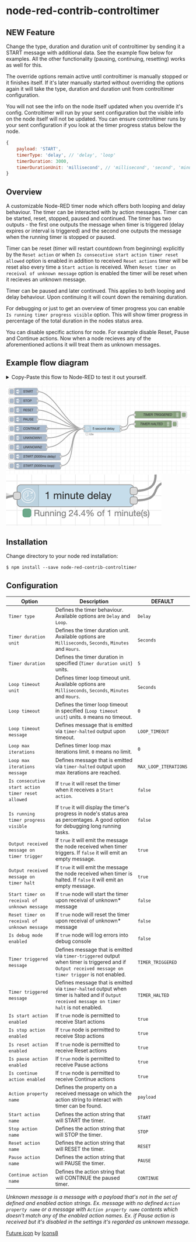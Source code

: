 # node-red-contrib-controltimer

## **NEW Feature**

Change the type, duration and duration unit of controltimer by sending it a START message with additional data. See the example flow below for examples. All the other functionality (pausing, continuing, resetting) works as well for this.

The override options remain active until controltimer is manually stopped or it finishes itself. If it's later manually started without overriding the options again it will take the type, duration and duration unit from controltimer configuration.

You will not see the info on the node itself updated when you override it's config. Controltimer will run by your sent configuration but the visible info on the node itself will not be updated. You can ensure controltimer runs by your sent configuration if you look at the timer progress status below the node.

```javascript
{
    payload: 'START',
    timerType: 'delay', // 'delay', 'loop'
    timerDuration: 3000,
    timerDurationUnit: 'millisecond', // 'millisecond', 'second', 'minute', 'hour'
}
```

## Overview

A customizable Node-RED timer node which offers both looping and delay behaviour. The timer can be interacted with by action messages. Timer can be started, reset, stopped, paused and continued. The timer has two outputs - the first one outputs the message when timer is triggered (delay expires or interval is triggered) and the second one outputs the message when the running timer is stopped or paused.

Timer can be reset (timer will restart countdown from beginning) explicitly by the `Reset action` or when `Is consecutive start action timer reset allowed` option is enabled in addition to received `Reset actions` timer will be reset also every time a `Start action` is received. When `Reset timer on receival of unknown message` option is enabled the timer will be reset when it recieves an unknown message.

Timer can be paused and later continued. This applies to both looping and delay behaviour. Upon continuing it will count down the remaining duration.

For debugging or just to get an overview of timer progress you can enable `Is running timer progress visible` option. This will show timer progress in percentage of the total duration in the nodes status area.

You can disable specific actions for node. For example disable Reset, Pause and Continue actions. Now when a node recieves any of the aforementioned actions it will treat them as unknown messages.

## Example flow diagram

<details>
  <summary>Copy-Paste this flow to Node-RED to test it out yourself.</summary>

```json
[
    {
        "id": "afd749500f2d393d",
        "type": "tab",
        "label": "ControlTimer Example",
        "disabled": false,
        "info": ""
    },
    {
        "id": "79276f6f06e96f24",
        "type": "inject",
        "z": "afd749500f2d393d",
        "name": "",
        "props": [
            {
                "p": "payload"
            }
        ],
        "repeat": "",
        "crontab": "",
        "once": false,
        "onceDelay": 0.1,
        "topic": "",
        "payload": "START",
        "payloadType": "str",
        "x": 110,
        "y": 40,
        "wires": [
            [
                "44e6d3eefa84eb4d"
            ]
        ]
    },
    {
        "id": "1ae1e3ee2f5250a6",
        "type": "debug",
        "z": "afd749500f2d393d",
        "name": "TIMER TRIGGERED",
        "active": true,
        "tosidebar": true,
        "console": false,
        "tostatus": false,
        "complete": "true",
        "targetType": "full",
        "statusVal": "",
        "statusType": "auto",
        "x": 680,
        "y": 140,
        "wires": []
    },
    {
        "id": "9711419041494ee9",
        "type": "inject",
        "z": "afd749500f2d393d",
        "name": "",
        "props": [
            {
                "p": "payload"
            }
        ],
        "repeat": "",
        "crontab": "",
        "once": false,
        "onceDelay": 0.1,
        "topic": "",
        "payload": "STOP",
        "payloadType": "str",
        "x": 110,
        "y": 80,
        "wires": [
            [
                "44e6d3eefa84eb4d"
            ]
        ]
    },
    {
        "id": "2db5a47c85a55778",
        "type": "inject",
        "z": "afd749500f2d393d",
        "name": "",
        "props": [
            {
                "p": "payload"
            }
        ],
        "repeat": "",
        "crontab": "",
        "once": false,
        "onceDelay": 0.1,
        "topic": "",
        "payload": "RESET",
        "payloadType": "str",
        "x": 110,
        "y": 120,
        "wires": [
            [
                "44e6d3eefa84eb4d"
            ]
        ]
    },
    {
        "id": "52882ab466bde0a2",
        "type": "inject",
        "z": "afd749500f2d393d",
        "name": "",
        "props": [
            {
                "p": "payload"
            }
        ],
        "repeat": "",
        "crontab": "",
        "once": false,
        "onceDelay": 0.1,
        "topic": "",
        "payload": "PAUSE",
        "payloadType": "str",
        "x": 110,
        "y": 160,
        "wires": [
            [
                "44e6d3eefa84eb4d"
            ]
        ]
    },
    {
        "id": "5acb4a13897dfe33",
        "type": "inject",
        "z": "afd749500f2d393d",
        "name": "CONTINUE",
        "props": [
            {
                "p": "payload"
            }
        ],
        "repeat": "",
        "crontab": "",
        "once": false,
        "onceDelay": 0.1,
        "topic": "",
        "payload": "CONTINUE",
        "payloadType": "str",
        "x": 130,
        "y": 200,
        "wires": [
            [
                "44e6d3eefa84eb4d"
            ]
        ]
    },
    {
        "id": "5c9aea117d0cb988",
        "type": "debug",
        "z": "afd749500f2d393d",
        "name": "TIMER HALTED",
        "active": true,
        "tosidebar": true,
        "console": false,
        "tostatus": false,
        "complete": "true",
        "targetType": "full",
        "statusVal": "",
        "statusType": "auto",
        "x": 660,
        "y": 180,
        "wires": []
    },
    {
        "id": "bbd756d4850041fa",
        "type": "inject",
        "z": "afd749500f2d393d",
        "name": "",
        "props": [
            {
                "p": "payload"
            }
        ],
        "repeat": "",
        "crontab": "",
        "once": false,
        "onceDelay": 0.1,
        "topic": "",
        "payload": "UNKNOWN1",
        "payloadType": "str",
        "x": 130,
        "y": 240,
        "wires": [
            [
                "44e6d3eefa84eb4d"
            ]
        ]
    },
    {
        "id": "76203a31872dca18",
        "type": "inject",
        "z": "afd749500f2d393d",
        "name": "UNKNOWN2",
        "props": [
            {
                "p": "unknown",
                "v": "UNKNOWN2",
                "vt": "str"
            }
        ],
        "repeat": "",
        "crontab": "",
        "once": false,
        "onceDelay": 0.1,
        "topic": "",
        "x": 130,
        "y": 280,
        "wires": [
            [
                "44e6d3eefa84eb4d"
            ]
        ]
    },
    {
        "id": "01f89a1a0cfa1eb2",
        "type": "inject",
        "z": "afd749500f2d393d",
        "name": "START (3000ms delay)",
        "props": [
            {
                "p": "payload"
            },
            {
                "p": "timerType",
                "v": "delay",
                "vt": "str"
            },
            {
                "p": "timerDuration",
                "v": "3000",
                "vt": "num"
            },
            {
                "p": "timerDurationUnit",
                "v": "millisecond",
                "vt": "str"
            }
        ],
        "repeat": "",
        "crontab": "",
        "once": false,
        "onceDelay": 0.1,
        "topic": "",
        "payload": "START",
        "payloadType": "str",
        "x": 160,
        "y": 320,
        "wires": [
            [
                "44e6d3eefa84eb4d"
            ]
        ]
    },
    {
        "id": "c96f33f73a45a2a0",
        "type": "inject",
        "z": "afd749500f2d393d",
        "name": "START (3000ms loop)",
        "props": [
            {
                "p": "payload"
            },
            {
                "p": "timerType",
                "v": "loop",
                "vt": "str"
            },
            {
                "p": "timerDuration",
                "v": "3000",
                "vt": "num"
            },
            {
                "p": "timerDurationUnit",
                "v": "millisecond",
                "vt": "str"
            }
        ],
        "repeat": "",
        "crontab": "",
        "once": false,
        "onceDelay": 0.1,
        "topic": "",
        "payload": "START",
        "payloadType": "str",
        "x": 160,
        "y": 360,
        "wires": [
            [
                "44e6d3eefa84eb4d"
            ]
        ]
    },
    {
        "id": "44e6d3eefa84eb4d",
        "type": "controltimer",
        "z": "afd749500f2d393d",
        "name": "",
        "timerType": "delay",
        "timerDurationUnit": "second",
        "timerDurationType": "num",
        "timerDuration": 5,
        "timerLoopTimeoutUnit": "second",
        "timerLoopTimeoutType": "num",
        "timerLoopTimeout": 0,
        "loopTimeoutMessageType": "str",
        "loopTimeoutMessage": "LOOP_TIMEOUT",
        "timerMaxLoopIterationsType": "num",
        "timerMaxLoopIterations": 0,
        "loopMaxIterationsMessageType": "str",
        "loopMaxIterationsMessage": "MAX_LOOP_ITERATIONS",
        "isConsecutiveStartActionTimerResetAllowed": false,
        "isRunningTimerProgressVisible": true,
        "outputReceivedMessageOnTimerTrigger": true,
        "outputReceivedMessageOnTimerHalt": false,
        "startTimerOnReceivalOfUnknownMessage": false,
        "resetTimerOnReceivalOfUnknownMessage": false,
        "isDebugModeEnabled": false,
        "timerTriggeredMessageType": "str",
        "timerTriggeredMessage": "TIMER_TRIGGERED",
        "timerHaltedMessageType": "str",
        "timerHaltedMessage": "TIMER_HALTED",
        "isStartActionEnabled": true,
        "isStopActionEnabled": true,
        "isResetActionEnabled": true,
        "isPauseActionEnabled": true,
        "isContinueActionEnabled": true,
        "actionPropertyNameType": "str",
        "actionPropertyName": "payload",
        "startActionNameType": "str",
        "startActionName": "START",
        "stopActionNameType": "str",
        "stopActionName": "STOP",
        "resetActionNameType": "str",
        "resetActionName": "RESET",
        "pauseActionNameType": "str",
        "pauseActionName": "PAUSE",
        "continueActionNameType": "str",
        "continueActionName": "CONTINUE",
        "x": 440,
        "y": 200,
        "wires": [
            [
                "1ae1e3ee2f5250a6"
            ],
            [
                "5c9aea117d0cb988"
            ]
        ]
    }
]
```

</details>

![controltimer example flow](img/example-flow.png?raw=true)
![controltimer example progress](img/example-progress.png?raw=true)

## Installation

Change directory to your node red installation:

    $ npm install --save node-red-contrib-controltimer

## Configuration

| Option                                            | Description                                                                                                                                            | DEFAULT               |
| ------------------------------------------------- | ------------------------------------------------------------------------------------------------------------------------------------------------------ | --------------------- |
| `Timer type`                                      | Defines the timer behaviour. Available options are `Delay` and `Loop`.                                                                                 | `Delay`               |
| `Timer duration unit`                             | Defines the timer duration unit. Available options are `Milliseconds`, `Seconds`, `Minutes` and `Hours`.                                               | `Seconds`             |
| `Timer duration`                                  | Defines the timer duration in specified (`Timer duration unit`) units.                                                                                 | `5`                   |
| `Loop timeout unit`                               | Defines timer loop timeout unit. Available options are `Milliseconds`, `Seconds`, `Minutes` and `Hours`.                                               | `Seconds`             |
| `Loop timeout`                                    | Defines the timer loop timeout in specified (`Loop timeout unit`) units. `0` means no timeout.                                                         | `0`                   |
| `Loop timeout message`                            | Defines message that is emitted via `timer-halted` output upon timeout.                                                                                | `LOOP_TIMEOUT`        |
| `Loop max iterations`                             | Defines timer loop max iterations limit. `0` means no limit.                                                                                           | `0`                   |
| `Loop max iterations message`                     | Defines message that is emitted via `timer-halted` output upon max iterations are reached.                                                             | `MAX_LOOP_ITERATIONS` |
| `Is consecutive start action timer reset allowed` | If `true` it will reset the timer when it receives a `Start action`.                                                                                   | `false`               |
| `Is running timer progress visible`               | If `true` it will display the timer's progress in node's status area as percentages. A good option for debugging long running tasks.                   | `false`               |
| `Output received message on timer trigger`        | If `true` it will emit the message the node received when timer triggers. If `false` it will emit an empty message.                                    | `true`                |
| `Output received message on timer halt`           | If `true` it will emit the message the node received when timer is halted. If `false` it will emit an empty message.                                   | `true`                |
| `Start timer on receival of unknown message`      | If `true` node will start the timer upon receival of unknown\* message                                                                                 | `false`               |
| `Reset timer on receival of unknown message`      | If `true` node will reset the timer upon receival of unknown\* message                                                                                 | `false`               |
| `Is debug mode enabled`                           | If `true` node will log errors into debug console                                                                                                      | `false`               |
| `Timer triggered message`                         | Defines message that is emitted via `timer-triggered` output when timer is triggered and if `Output received message on timer trigger` is not enabled. | `TIMER_TRIGGERED`     |
| `Timer triggered message`                         | Defines message that is emitted via `timer-halted` output when timer is halted and if `Output received message on timer halt` is not enabled.          | `TIMER_HALTED`        |
| `Is start action enabled`                         | If `true` node is permitted to receive Start actions                                                                                                   | `true`                |
| `Is stop action enabled`                          | If `true` node is permitted to receive Stop actions                                                                                                    | `true`                |
| `Is reset action enabled`                         | If `true` node is permitted to receive Reset actions                                                                                                   | `true`                |
| `Is pause action enabled`                         | If `true` node is permitted to receive Pause actions                                                                                                   | `true`                |
| `Is continue action enabled`                      | If `true` node is permitted to receive Continue actions                                                                                                | `true`                |
| `Action property name`                            | Defines the property on a received message on which the action string to interact with timer can be found.                                             | `payload`             |
| `Start action name`                               | Defines the action string that will START the timer.                                                                                                   | `START`               |
| `Stop action name`                                | Defines the action string that will STOP the timer.                                                                                                    | `STOP`                |
| `Reset action name`                               | Defines the action string that will RESET the timer.                                                                                                   | `RESET`               |
| `Pause action name`                               | Defines the action string that will PAUSE the timer.                                                                                                   | `PAUSE`               |
| `Continue action name`                            | Defines the action string that will CONTINUE the paused timer.                                                                                         | `CONTINUE`            |

*Unknown message is a message with a payload that's not in the set of defined and enabled action strings. Ex. message with no defined `Action property name` or a message with `Action property name` contents which doesn't match any of the enabled action names. Ex. if Pause action is received but it's disabled in the settings it's regarded as unknown message.*

<a target="_blank" href="https://icons8.com/icons/set/future">Future icon</a> by <a target="_blank" href="https://icons8.com">Icons8</a>
